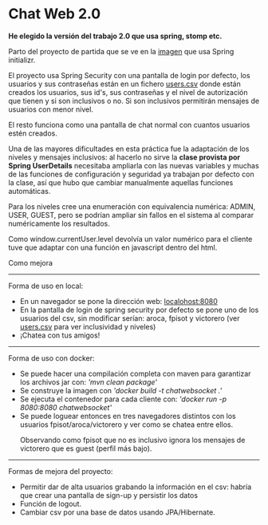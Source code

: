 # Chat Web 2.0

**He elegido la versión del trabajo 2.0 que usa spring, stomp etc.**

Parto del proyecto de partida que se ve en la [imagen](../proyecto%20base%20websocket.png) que usa Spring initializr.

El proyecto usa Spring Security con una pantalla de login por defecto, los usuarios y sus contraseñas están en un fichero [users.csv](./src/main/resources/users.csv) donde están creados los usuarios, sus id's, sus contraseñas y el nivel de autorización que tienen y si son inclusivos o no.
Si son inclusivos permitirán mensajes de usuarios con menor nivel.<p>
El resto funciona como una pantalla de chat normal con cuantos usuarios estén creados.<p>
Una de las mayores dificultades en esta práctica fue la adaptación de los niveles y mensajes inclusivos: 
al hacerlo no sirve la **clase provista por Spring UserDetails** necesitaba ampliarla con las nuevas variables y
muchas de las funciones de configuración y seguridad ya trabajan por defecto con la clase, así que hubo que cambiar manualmente
aquellas funciones automáticas.<p>
Para los niveles cree una enumeración con equivalencia numérica: ADMIN, USER, GUEST, pero se podrían ampliar sin fallos en el sistema
al comparar numéricamente los resultados.<p>
Como window.currentUser.level devolvía un valor numérico para el cliente tuve que adaptar con una función en javascript dentro del html.

Como mejora

--------
Forma de uso en local:<p>
- En un navegador se pone la dirección web: [localohost:8080](localhost/8080)
- En la pantalla de login de spring security por defecto se pone uno de los usuarios del csv, sin modificar serían:
  aroca, fpisot y victorero (ver [users.csv](./src/main/resources/users.csv) para ver inclusividad y niveles)
- ¡Chatea con tus amigos!
--------
Forma de uso con docker:<p>
- Se puede hacer una compilación completa con maven para garantizar los archivos jar con: *'mvn clean package'*
- Se construye la imagen con *'docker build -t chatwebsocket .'*
- Se ejecuta el contenedor para cada cliente con: *'docker run -p 8080:8080 chatwebsocket'*
- Se puede loguear entonces en tres navegadores distintos con los usuarios fpisot/aroca/victorero y ver como se chatea entre ellos. <p>
Observando como fpisot que no es inclusivo ignora los mensajes de victorero que es guest (perfil más bajo).
----------
Formas de mejora del proyecto:
- Permitir dar de alta usuarios grabando la información en el csv: habría que crear una pantalla de sign-up y persistir los datos
- Función de logout.
- Cambiar csv por una base de datos usando JPA/Hibernate.